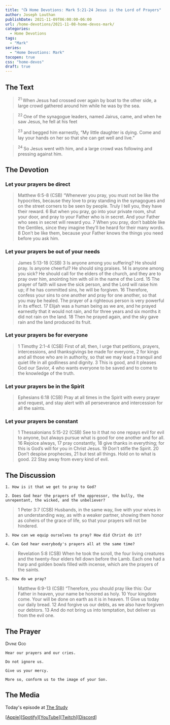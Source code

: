 ```yaml
---
title: "📺 Home Devotions: Mark 5:21-24 Jesus is the Lord of Prayers"
author: Joseph Louthan
publishDate: 2021-11-09T06:00:00-06:00
url: /home-devotions/2021-11-08-home-devos-mark/
categories:
  - Home Devotions
tags:
  - "Mark"
series:
  - "Home Devotions: Mark"
tocopen: true
css: "home-devos"
draft: true
---
```

## The Text

><sup> 21 </sup> When Jesus had crossed over again by boat to the other side, a large crowd gathered around him while he was by the sea. 

><sup> 22 </sup> One of the synagogue leaders, named Jairus, came, and when he saw Jesus, he fell at his feet 

><sup> 23 </sup> and begged him earnestly, “My little daughter is dying. Come and lay your hands on her so that she can get well and live.” 

><sup> 24 </sup> So Jesus went with him, and a large crowd was following and pressing against him. 

## The Devotion

### Let your prayers be direct

>Matthew 6:5-8 (CSB) “Whenever you pray, you must not be like the hypocrites, because they love to pray standing in the synagogues and on the street corners to be seen by people. Truly I tell you, they have their reward. 6 But when you pray, go into your private room, shut your door, and pray to your Father who is in secret. And your Father who sees in secret will reward you. 7 When you pray, don’t babble like the Gentiles, since they imagine they’ll be heard for their many words. 8 Don’t be like them, because your Father knows the things you need before you ask him.

### Let your prayers be out of your needs

>James 5:13-18 (CSB) 3 Is anyone among you suffering? He should pray. Is anyone cheerful? He should sing praises. 14 Is anyone among you sick? He should call for the elders of the church, and they are to pray over him, anointing him with oil in the name of the Lord. 15 The prayer of faith will save the sick person, and the Lord will raise him up; if he has committed sins, he will be forgiven. 16 Therefore, confess your sins to one another and pray for one another, so that you may be healed. The prayer of a righteous person is very powerful in its effect. 17 Elijah was a human being as we are, and he prayed earnestly that it would not rain, and for three years and six months it did not rain on the land. 18 Then he prayed again, and the sky gave rain and the land produced its fruit.

### Let your prayers be for everyone

>1 Timothy 2:1-4 (CSB) First of all, then, I urge that petitions, prayers, intercessions, and thanksgivings be made for everyone, 2 for kings and all those who are in authority, so that we may lead a tranquil and quiet life in all godliness and dignity. 3 This is good, and it pleases God our Savior, 4 who wants everyone to be saved and to come to the knowledge of the truth.

### Let your prayers be in the Spirit

>Ephesians 6:18 (CSB) Pray at all times in the Spirit with every prayer and request, and stay alert with all perseverance and intercession for all the saints.

### Let your prayers be constant

>1 Thessalonians 5:15-22 (CSB) See to it that no one repays evil for evil to anyone, but always pursue what is good for one another and for all. 16 Rejoice always, 17 pray constantly, 18 give thanks in everything; for this is God’s will for you in Christ Jesus. 19 Don’t stifle the Spirit. 20 Don’t despise prophecies, 21 but test all things. Hold on to what is good. 22 Stay away from every kind of evil.

## The Discussion

```text
1. How is it that we get to pray to God?
```

```text
2. Does God hear the prayers of the oppressor, the bully, the unrepentant, the wicked, and the unbeliever?
```

>1 Peter 3:7 (CSB) Husbands, in the same way, live with your wives in an understanding way, as with a weaker partner, showing them honor as coheirs of the grace of life, so that your prayers will not be hindered.

```text
3. How can we equip ourselves to pray? How did Christ do it?
```

```text
4. Can God hear everybody's prayers all at the same time?
```

>Revelation 5:8 (CSB) When he took the scroll, the four living creatures and the twenty-four elders fell down before the Lamb. Each one had a harp and golden bowls filled with incense, which are the prayers of the saints.

```text
5. How do we pray?
```

>Matthew 6:9-13 (CSB) “Therefore, you should pray like this:
Our Father in heaven,
your name be honored as holy.
10 Your kingdom come.
Your will be done
on earth as it is in heaven.
11 Give us today our daily bread.
12 And forgive us our debts,
as we also have forgiven our debtors.
13 And do not bring us into temptation,
but deliver us from the evil one.

## The Prayer

<div style='font-variant: small-caps;'>
Divine God
</div>

```text
Hear our prayers and our cries.

Do not ignore us.

Give us your mercy.

More so, conform us to the image of your Son.
```

## The Media

Today's episode at [The Study](http://study.theologic.us/podcast/)

\[[Apple](https://podcasts.apple.com/us/podcast/the-study/id1557102127)\]\[[Spotify](https://open.spotify.com/show/0Xs5qsNvWePyRqcmtOTPkR)\]\[[YouTube](http://youtube.theologic.us)\]\[[Twitch](http://twitch.theologic.us)\]\[[Discord](http://discord.theologic.us)\]
